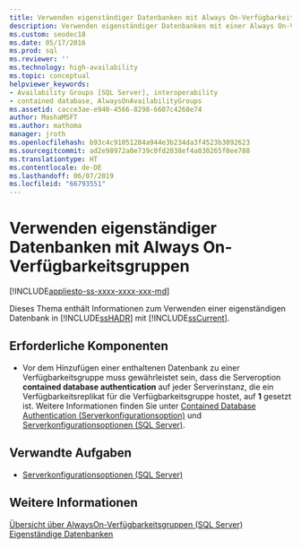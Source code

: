 ```yaml
---
title: Verwenden eigenständiger Datenbanken mit Always On-Verfügbarkeitsgruppen
description: Verwenden eigenständiger Datenbanken mit einer Always On-Verfügbarkeitsgruppe
ms.custom: seodec18
ms.date: 05/17/2016
ms.prod: sql
ms.reviewer: ''
ms.technology: high-availability
ms.topic: conceptual
helpviewer_keywords:
- Availability Groups [SQL Server], interoperability
- contained database, AlwaysOnAvailabilityGroups
ms.assetid: cacce3ae-e940-4566-8298-6607c4268e74
author: MashaMSFT
ms.author: mathoma
manager: jroth
ms.openlocfilehash: b93c4c91051284a944e3b234da3f4523b3092623
ms.sourcegitcommit: ad2e98972a0e739c0fd2038ef4a030265f0ee788
ms.translationtype: HT
ms.contentlocale: de-DE
ms.lasthandoff: 06/07/2019
ms.locfileid: "66793551"
---
```

# <a name="use-contained-databases-with-always-on-availability-groups"></a>Verwenden eigenständiger Datenbanken mit Always On-Verfügbarkeitsgruppen 
[!INCLUDE[appliesto-ss-xxxx-xxxx-xxx-md](../../../includes/appliesto-ss-xxxx-xxxx-xxx-md.md)]

  Dieses Thema enthält Informationen zum Verwenden einer eigenständigen Datenbank in [!INCLUDE[ssHADR](../../../includes/sshadr-md.md)] mit [!INCLUDE[ssCurrent](../../../includes/sscurrent-md.md)].  
  
##  <a name="Prerequisites"></a> Erforderliche Komponenten  
  
-   Vor dem Hinzufügen einer enthaltenen Datenbank zu einer Verfügbarkeitsgruppe muss gewährleistet sein, dass die Serveroption **contained database authentication** auf jeder Serverinstanz, die ein Verfügbarkeitsreplikat für die Verfügbarkeitsgruppe hostet, auf **1** gesetzt ist. Weitere Informationen finden Sie unter [Contained Database Authentication (Serverkonfigurationsoption)](../../../database-engine/configure-windows/contained-database-authentication-server-configuration-option.md) und [Serverkonfigurationsoptionen &#40;SQL Server&#41;](../../../database-engine/configure-windows/server-configuration-options-sql-server.md).  
  
##  <a name="RelatedTasks"></a> Verwandte Aufgaben  
  
-   [Serverkonfigurationsoptionen &#40;SQL Server&#41;](../../../database-engine/configure-windows/server-configuration-options-sql-server.md)  
  
## <a name="see-also"></a>Weitere Informationen  
 [Übersicht über AlwaysOn-Verfügbarkeitsgruppen &#40;SQL Server&#41;](../../../database-engine/availability-groups/windows/overview-of-always-on-availability-groups-sql-server.md)   
 [Eigenständige Datenbanken](../../../relational-databases/databases/contained-databases.md)  
  
  

